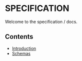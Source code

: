 # SPECIFICATION

Welcome to the specification / docs.

## Contents

- [Introduction](/spec/introduction.md)
- [Schemas](/spec/schema.md)

